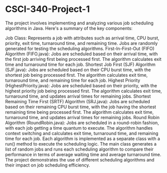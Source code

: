 # CSCI-340-Project-1

The project involves implementing and analyzing various job scheduling algorithms in Java. Here's a summary of the key components:

Job Class: Represents a job with attributes such as arrival time, CPU burst, priority, exit time, turnaround time, and remaining time. Jobs are randomly generated for testing the scheduling algorithms.
First-In-First-Out (FIFO) Algorithm (FIFO.java): Jobs are scheduled based on their arrival time, with the first job arriving first being processed first. The algorithm calculates exit time and turnaround time for each job.
Shortest Job First (SJF) Algorithm (SJF.java): Jobs are scheduled based on their CPU burst time, with the shortest job being processed first. The algorithm calculates exit time, turnaround time, and remaining time for each job.
Highest Priority (HighestPriority.java): Jobs are scheduled based on their priority, with the highest priority job being processed first. The algorithm calculates exit time, turnaround time, and updates arrival times for remaining jobs.
Shortest Remaining Time First (SRTF) Algorithm (SRJ.java): Jobs are scheduled based on their remaining CPU burst time, with the job having the shortest remaining time being processed first. The algorithm calculates exit time, turnaround time, and updates arrival times for remaining jobs.
Round Robin Algorithm (RoundRobin.java): Jobs are scheduled in a round-robin fashion, with each job getting a time quantum to execute. The algorithm handles context switching and calculates exit time, turnaround time, and remaining time for each job.
Each algorithm is implemented as a separate class with a run() method to execute the scheduling logic. The main class generates a list of random jobs and runs each scheduling algorithm to compare their performance in terms of average waiting time and average turnaround time. The project demonstrates the use of different scheduling algorithms and their impact on job scheduling efficiency.






